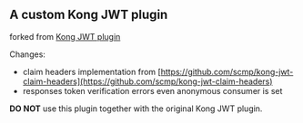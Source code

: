## A custom Kong JWT plugin
  
forked from [Kong JWT plugin](https://github.com/Kong/kong/tree/master/kong/plugins/jwt)  
  
Changes:  
- claim headers implementation from [https://github.com/scmp/kong-jwt-claim-headers](https://github.com/scmp/kong-jwt-claim-headers)  
- responses token verification errors even anonymous consumer is set

**DO NOT** use this plugin together with the original Kong JWT plugin.

